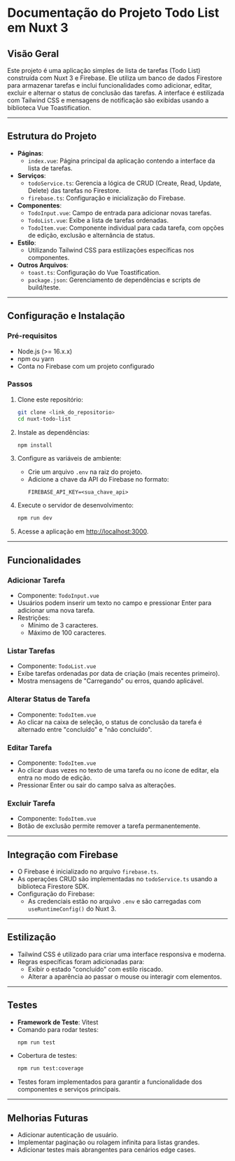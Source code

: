 # Documentação do Projeto Todo List em Nuxt 3

## Visão Geral

Este projeto é uma aplicação simples de lista de tarefas (Todo List) construída com Nuxt 3 e Firebase. Ele utiliza um banco de dados Firestore para armazenar tarefas e inclui funcionalidades como adicionar, editar, excluir e alternar o status de conclusão das tarefas. A interface é estilizada com Tailwind CSS e mensagens de notificação são exibidas usando a biblioteca Vue Toastification.

---

## Estrutura do Projeto

- **Páginas**:
  - `index.vue`: Página principal da aplicação contendo a interface da lista de tarefas.
- **Serviços**:
  - `todoService.ts`: Gerencia a lógica de CRUD (Create, Read, Update, Delete) das tarefas no Firestore.
  - `firebase.ts`: Configuração e inicialização do Firebase.
- **Componentes**:
  - `TodoInput.vue`: Campo de entrada para adicionar novas tarefas.
  - `TodoList.vue`: Exibe a lista de tarefas ordenadas.
  - `TodoItem.vue`: Componente individual para cada tarefa, com opções de edição, exclusão e alternância de status.
- **Estilo**:
  - Utilizando Tailwind CSS para estilizações específicas nos componentes.
- **Outros Arquivos**:
  - `toast.ts`: Configuração do Vue Toastification.
  - `package.json`: Gerenciamento de dependências e scripts de build/teste.

---

## Configuração e Instalação

### Pré-requisitos

- Node.js (>= 16.x.x)
- npm ou yarn
- Conta no Firebase com um projeto configurado

### Passos

1. Clone este repositório:

   ```bash
   git clone <link_do_repositorio>
   cd nuxt-todo-list
   ```

2. Instale as dependências:

   ```bash
   npm install
   ```

3. Configure as variáveis de ambiente:

   - Crie um arquivo `.env` na raiz do projeto.
   - Adicione a chave da API do Firebase no formato:
     ```env
     FIREBASE_API_KEY=<sua_chave_api>
     ```

4. Execute o servidor de desenvolvimento:

   ```bash
   npm run dev
   ```

5. Acesse a aplicação em [http://localhost:3000](http://localhost:3000).

---

## Funcionalidades

### Adicionar Tarefa

- Componente: `TodoInput.vue`
- Usuários podem inserir um texto no campo e pressionar Enter para adicionar uma nova tarefa.
- Restrições:
  - Mínimo de 3 caracteres.
  - Máximo de 100 caracteres.

### Listar Tarefas

- Componente: `TodoList.vue`
- Exibe tarefas ordenadas por data de criação (mais recentes primeiro).
- Mostra mensagens de "Carregando" ou erros, quando aplicável.

### Alterar Status de Tarefa

- Componente: `TodoItem.vue`
- Ao clicar na caixa de seleção, o status de conclusão da tarefa é alternado entre "concluído" e "não concluído".

### Editar Tarefa

- Componente: `TodoItem.vue`
- Ao clicar duas vezes no texto de uma tarefa ou no ícone de editar, ela entra no modo de edição.
- Pressionar Enter ou sair do campo salva as alterações.

### Excluir Tarefa

- Componente: `TodoItem.vue`
- Botão de exclusão permite remover a tarefa permanentemente.

---

## Integração com Firebase

- O Firebase é inicializado no arquivo `firebase.ts`.
- As operações CRUD são implementadas no `todoService.ts` usando a biblioteca Firestore SDK.
- Configuração do Firebase:
  - As credenciais estão no arquivo `.env` e são carregadas com `useRuntimeConfig()` do Nuxt 3.

---

## Estilização

- Tailwind CSS é utilizado para criar uma interface responsiva e moderna.
- Regras específicas foram adicionadas para:
  - Exibir o estado "concluído" com estilo riscado.
  - Alterar a aparência ao passar o mouse ou interagir com elementos.

---

## Testes

- **Framework de Teste**: Vitest
- Comando para rodar testes:
  ```bash
  npm run test
  ```
- Cobertura de testes:
  ```bash
  npm run test:coverage
  ```
- Testes foram implementados para garantir a funcionalidade dos componentes e serviços principais.

---

## Melhorias Futuras

- Adicionar autenticação de usuário.
- Implementar paginação ou rolagem infinita para listas grandes.
- Adicionar testes mais abrangentes para cenários edge cases.

